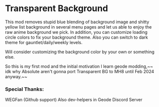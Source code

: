 # Transparent Background
This mod removes stupid blue blending of background image and shitty yellow list background in several menu pages and let us able to enjoy the raw anime background we pick.
In addition, you can customize loading circle colors to fix your background theme.
Also you can switch to dark theme for gauntlet/daily/weekly levels.

Will consider customizing the background color by your own or something else.

So this is my first mod and the initial motivation I learn geode modding,~~ idk why Absolute aren't gonna port Transparent BG to MH8 until Feb 2024 anyway.~~
### Special Thanks:
WEGFan (Github support)
Also dev-helpers in Geode Discord Server